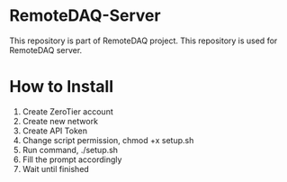 # RemoteDAQ-Server
This repository is part of RemoteDAQ project. This repository is used for RemoteDAQ server.


# How to Install
1. Create ZeroTier account
2. Create new network
3. Create API Token
4. Change script permission, chmod +x setup.sh
5. Run command, ./setup.sh
6. Fill the prompt accordingly
7. Wait until finished